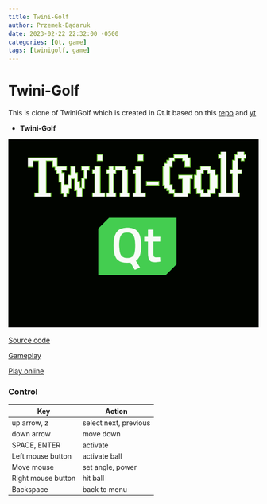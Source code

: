 ```yaml
---
title: Twini-Golf
author: Przemek-Bądaruk
date: 2023-02-22 22:32:00 -0500
categories: [Qt, game]
tags: [twinigolf, game]
---
```


# Twini-Golf
This is clone of TwiniGolf which is created in Qt.It based on this [repo](https://github.com/PolyMarsDev/Twini-Golf) and [yt](https://www.youtube.com/watch?v=iEn0ozP-jxc&ab_channel=PolyMars)


* **Twini-Golf**

![Image](https://github.com/Przemekkkth/TwiniGolf_Qt_Cpp/blob/master/doc/out.gif)


[Source code](https://github.com/Przemekkkth/TwiniGolf_Qt_Cpp)

[Gameplay](https://youtu.be/PZIHDSWqmo8)

[Play online](/assets/games/twinigolf/index.html)

### Control

|     Key       | Action        |
| ------------- | ------------- |
| up arrow, z             | select next, previous  |
| down arrow         | move down  |
| SPACE, ENTER             | activate  |
| Left mouse button           | activate ball  |
| Move mouse            | set angle, power  |
| Right mouse button           | hit ball  |
| Backspace           | back to menu  |